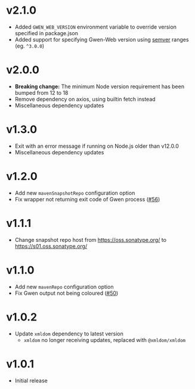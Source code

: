 v2.1.0
======

- Added `GWEN_WEB_VERSION` environment variable to override version specified in package.json
- Added support for specifying Gwen-Web version using [semver](https://semver.org/) ranges (eg. `^3.0.0`)

v2.0.0
======

- **Breaking change:** The minimum Node version requirement has been bumped from 12 to 18
- Remove dependency on axios, using builtin fetch instead
- Miscellaneous dependency updates

v1.3.0
======

- Exit with an error message if running on Node.js older than v12.0.0
- Miscellaneous dependency updates

v1.2.0
======

- Add new `mavenSnapshotRepo` configuration option
- Fix wrapper not returning exit code of Gwen process ([#56](https://github.com/gwen-interpreter/gwen-web-npm/issues/56))

v1.1.1
======

- Change snapshot repo host from https://oss.sonatype.org/ to https://s01.oss.sonatype.org/

v1.1.0
======

- Add new `mavenRepo` configuration option
- Fix Gwen output not being coloured ([#50](https://github.com/gwen-interpreter/gwen-web-npm/issues/50))

v1.0.2
======

- Update `xmldom` dependency to latest version
  - `xmldom` no longer receiving updates, replaced with `@xmldom/xmldom`

v1.0.1
======

- Initial release
